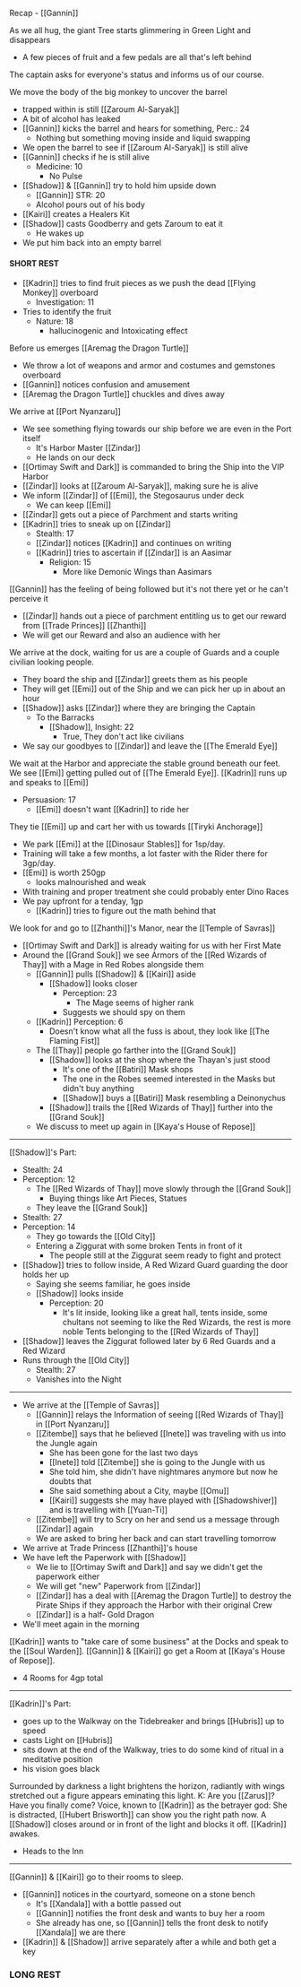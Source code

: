 Recap - [[Gannin]]

As we all hug, the giant Tree starts glimmering in Green Light and disappears
- A few pieces of fruit and a few pedals are all that's left behind

The captain asks for everyone's status and informs us of our course.

We move the body of the big monkey to uncover the barrel
- trapped within is still [[Zaroum Al-Saryak]]
- A bit of alcohol has leaked
- [[Gannin]] kicks the barrel and hears for something, Perc.: 24
	- Nothing but something moving inside and liquid swapping
- We open the barrel to see if [[Zaroum Al-Saryak]] is still alive
- [[Gannin]] checks if he is still alive
	- Medicine: 10
		- No Pulse
- [[Shadow]] & [[Gannin]] try to hold him upside down
	- [[Gannin]] STR: 20
	- Alcohol pours out of his body
- [[Kairi]] creates a Healers Kit
- [[Shadow]] casts Goodberry and gets Zaroum to eat it
	- He wakes up
- We put him back into an empty barrel

#### SHORT REST
- [[Kadrin]] tries to find fruit pieces as we push the dead [[Flying Monkey]] overboard
	- Investigation: 11
- Tries to identify the fruit
	- Nature: 18
		- hallucinogenic and Intoxicating effect

Before us emerges [[Aremag the Dragon Turtle]]
- We throw a lot of weapons and armor and costumes and gemstones overboard
- [[Gannin]] notices confusion and amusement
- [[Aremag the Dragon Turtle]] chuckles and dives away

We arrive at [[Port Nyanzaru]]
- We see something flying towards our ship before we are even in the Port itself
	- It's Harbor Master [[Zindar]]
	- He lands on our deck
- [[Ortimay Swift and Dark]] is commanded to bring the Ship into the VIP Harbor
- [[Zindar]] looks at [[Zaroum Al-Saryak]], making sure he is alive
- We inform [[Zindar]] of [[Emi]], the Stegosaurus under deck
	- We can keep [[Emi]]
- [[Zindar]] gets out a piece of Parchment and starts writing
- [[Kadrin]] tries to sneak up on [[Zindar]]
	- Stealth: 17
	- [[Zindar]] notices [[Kadrin]] and continues on writing
	- [[Kadrin]] tries to ascertain if [[Zindar]] is an Aasimar
		- Religion: 15
			- More like Demonic Wings than Aasimars

[[Gannin]] has the feeling of being followed but it's not there yet or he can't perceive it
- [[Zindar]] hands out a piece of parchment entitling us to get our reward from [[Trade Princes]] [[Zhanthi]]
- We will get our Reward and also an audience with her

We arrive at the dock, waiting for us are a couple of Guards and a couple civilian looking people.
- They board the ship and [[Zindar]] greets them as his people
- They will get [[Emi]] out of the Ship and we can pick her up in about an hour
- [[Shadow]] asks [[Zindar]] where they are bringing the Captain
	- To the Barracks
		- [[Shadow]], Insight: 22
			- True, They don't act like civilians
- We say our goodbyes to [[Zindar]] and leave the [[The Emerald Eye]]

We wait at the Harbor and appreciate the stable ground beneath our feet.
We see [[Emi]] getting pulled out of [[The Emerald Eye]].
[[Kadrin]] runs up and speaks to [[Emi]]
- Persuasion: 17
	- [[Emi]] doesn't want [[Kadrin]] to ride her

They tie [[Emi]] up and cart her with us towards [[Tiryki Anchorage]]
- We park [[Emi]] at the [[Dinosaur Stables]] for 1sp/day.
- Training will take a few months, a lot faster with the Rider there for 3gp/day.
- [[Emi]] is worth 250gp
	- looks malnourished and weak
- With training and proper treatment she could probably enter Dino Races
- We pay upfront for a tenday, 1gp
	- [[Kadrin]] tries to figure out the math behind that

We look for and go to [[Zhanthi]]'s Manor, near the [[Temple of Savras]]
- [[Ortimay Swift and Dark]] is already waiting for us with her First Mate
- Around the [[Grand Souk]] we see Armors of the [[Red Wizards of Thay]] with a Mage in Red Robes alongside them
	- [[Gannin]] pulls [[Shadow]] & [[Kairi]] aside
		- [[Shadow]] looks closer
			- Perception: 23
				- The Mage seems of higher rank
			- Suggests we should spy on them
	- [[Kadrin]] Perception: 6
		- Doesn't know what all the fuss is about, they look like [[The Flaming Fist]]
	- The [[Thay]] people go farther into the [[Grand Souk]]
		- [[Shadow]] looks at the shop where the Thayan's just stood
			- It's one of the [[Batiri]] Mask shops
			- The one in the Robes seemed interested in the Masks but didn't buy anything
			- [[Shadow]] buys a [[Batiri]] Mask resembling a Deinonychus
		- [[Shadow]] trails the [[Red Wizards of Thay]] further into the [[Grand Souk]]
	- We discuss to meet up again in [[Kaya's House of Repose]]

---
[[Shadow]]'s Part:
- Stealth: 24
- Perception: 12
	- The [[Red Wizards of Thay]] move slowly through the [[Grand Souk]]
		- Buying things like Art Pieces, Statues
	- They leave the [[Grand Souk]]
- Stealth: 27
- Perception: 14
	- They go towards the [[Old City]]
	- Entering a Ziggurat with some broken Tents in front of it
		- The people still at the Ziggurat seem ready to fight and protect
- [[Shadow]] tries to follow inside, A Red Wizard Guard guarding the door holds her up
	- Saying she seems familiar, he goes inside
	- [[Shadow]] looks inside
		- Perception: 20
			- It's lit inside, looking like a great hall, tents inside, some chultans not seeming to like the Red Wizards, the rest is more noble Tents belonging to the [[Red Wizards of Thay]]
- [[Shadow]] leaves the Ziggurat followed later by 6 Red Guards and a Red Wizard
- Runs through the [[Old City]]
	- Stealth: 27 
	- Vanishes into the Night

---
- We arrive at the [[Temple of Savras]]
	- [[Gannin]] relays the Information of seeing [[Red Wizards of Thay]] in [[Port Nyanzaru]]
	- [[Zitembe]] says that he believed [[Inete]] was traveling with us into the Jungle again
		- She has been gone for the last two days
		- [[Inete]] told [[Zitembe]] she is going to the Jungle with us
		- She told him, she didn't have nightmares anymore but now he doubts that
		- She said something about a City, maybe [[Omu]]
		- [[Kairi]] suggests she may have played with [[Shadowshiver]] and is travelling with [[Yuan-Ti]]
	- [[Zitembe]] will try to Scry on her and send us a message through [[Zindar]] again
	- We are asked to bring her back and can start travelling tomorrow
- We arrive at Trade Princess [[Zhanthi]]'s house
- We have left the Paperwork with [[Shadow]]
	- We lie to [[Ortimay Swift and Dark]] and say we didn't get the paperwork either
	- We will get "new" Paperwork from [[Zindar]]
	- [[Zindar]] has a deal with [[Aremag the Dragon Turtle]] to destroy the Pirate Ships if they approach the Harbor with their original Crew
	- [[Zindar]] is a half- Gold Dragon
- We'll meet again in the morning

[[Kadrin]] wants to "take care of some business" at the Docks and speak to the [[Soul Warden]].
[[Gannin]] & [[Kairi]] go get a Room at [[Kaya's House of Repose]].
- 4 Rooms for 4gp total

---
[[Kadrin]]'s Part:
- goes up to the Walkway on the Tidebreaker and brings [[Hubris]] up to speed
- casts Light on [[Hubris]]
- sits down at the end of the Walkway, tries to do some kind of ritual in a meditative position
- his vision goes black

Surrounded by darkness a light brightens the horizon, radiantly with wings stretched out a figure appears eminating this light.
K: Are you [[Zarus]]? Have you finally come?
Voice, known to [[Kadrin]] as the betrayer god: She is distracted, [[Hubert Brisworth]] can show you the right path now.
A [[Shadow]] closes around or in front of the light and blocks it off.
[[Kadrin]] awakes.
- Heads to the Inn

---
[[Gannin]] & [[Kairi]] go to their rooms to sleep.
- [[Gannin]] notices in the courtyard, someone on a stone bench
	- It's [[Xandala]] with a bottle passed out
	- [[Gannin]] notifies the front desk and wants to buy her a room
	- She already has one, so [[Gannin]] tells the front desk to notify [[Xandala]] we are there
- [[Kadrin]] & [[Shadow]] arrive separately after a while and both get a key

### LONG REST